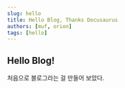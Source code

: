 ```yaml
---
slug: hello
title: Hello Blog, Thanks Docusaurus
authors: [muf, orion]
tags: [hello]
---
```


## Hello Blog!
처음으로 블로그라는 걸 만들어 보았다.
